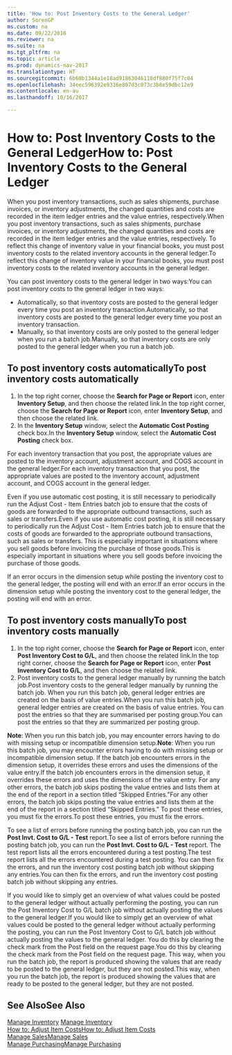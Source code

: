 ```yaml
---
title: 'How to: Post Inventory Costs to the General Ledger'
author: SorenGP
ms.custom: na
ms.date: 09/22/2016
ms.reviewer: na
ms.suite: na
ms.tgt_pltfrm: na
ms.topic: article
ms.prod: dynamics-nav-2017
ms.translationtype: HT
ms.sourcegitcommit: 6b60b1344a1e18ad91863046110df880f75f7c04
ms.openlocfilehash: 34eec596392e9316e807d3c073c3b8e59dbc12e9
ms.contentlocale: en-au
ms.lasthandoff: 10/16/2017

---
```


# <a name="how-to-post-inventory-costs-to-the-general-ledger"></a><span data-ttu-id="41d69-102">How to: Post Inventory Costs to the General Ledger</span><span class="sxs-lookup"><span data-stu-id="41d69-102">How to: Post Inventory Costs to the General Ledger</span></span>   
<span data-ttu-id="41d69-103">When you post inventory transactions, such as sales shipments, purchase invoices, or inventory adjustments, the changed quantities and costs are recorded in the item ledger entries and the value entries, respectively.</span><span class="sxs-lookup"><span data-stu-id="41d69-103">When you post inventory transactions, such as sales shipments, purchase invoices, or inventory adjustments, the changed quantities and costs are recorded in the item ledger entries and the value entries, respectively.</span></span> <span data-ttu-id="41d69-104">To reflect this change of inventory value in your financial books, you must post inventory costs to the related inventory accounts in the general ledger.</span><span class="sxs-lookup"><span data-stu-id="41d69-104">To reflect this change of inventory value in your financial books, you must post inventory costs to the related inventory accounts in the general ledger.</span></span>

<span data-ttu-id="41d69-105">You can post inventory costs to the general ledger in two ways:</span><span class="sxs-lookup"><span data-stu-id="41d69-105">You can post inventory costs to the general ledger in two ways:</span></span>

- <span data-ttu-id="41d69-106">Automatically, so that inventory costs are posted to the general ledger every time you post an inventory transaction.</span><span class="sxs-lookup"><span data-stu-id="41d69-106">Automatically, so that inventory costs are posted to the general ledger every time you post an inventory transaction.</span></span>
- <span data-ttu-id="41d69-107">Manually, so that inventory costs are only posted to the general ledger when you run a batch job.</span><span class="sxs-lookup"><span data-stu-id="41d69-107">Manually, so that inventory costs are only posted to the general ledger when you run a batch job.</span></span>


## <a name="to-post-inventory-costs-automatically"></a><span data-ttu-id="41d69-108">To post inventory costs automatically</span><span class="sxs-lookup"><span data-stu-id="41d69-108">To post inventory costs automatically</span></span>
1. <span data-ttu-id="41d69-109">In the top right corner, choose the **Search for Page or Report** icon, enter **Inventory Setup**, and then choose the related link.</span><span class="sxs-lookup"><span data-stu-id="41d69-109">In the top right corner, choose the **Search for Page or Report** icon, enter **Inventory Setup**, and then choose the related link.</span></span>
2. <span data-ttu-id="41d69-110">In the **Inventory Setup** window, select the **Automatic Cost Posting** check box.</span><span class="sxs-lookup"><span data-stu-id="41d69-110">In the **Inventory Setup** window, select the **Automatic Cost Posting** check box.</span></span>

<span data-ttu-id="41d69-111">For each inventory transaction that you post, the appropriate values are posted to the inventory account, adjustment account, and COGS account in the general ledger.</span><span class="sxs-lookup"><span data-stu-id="41d69-111">For each inventory transaction that you post, the appropriate values are posted to the inventory account, adjustment account, and COGS account in the general ledger.</span></span>

<span data-ttu-id="41d69-112">Even if you use automatic cost posting, it is still necessary to periodically run the Adjust Cost - Item Entries batch job to ensure that the costs of goods are forwarded to the appropriate outbound transactions, such as sales or transfers.</span><span class="sxs-lookup"><span data-stu-id="41d69-112">Even if you use automatic cost posting, it is still necessary to periodically run the Adjust Cost - Item Entries batch job to ensure that the costs of goods are forwarded to the appropriate outbound transactions, such as sales or transfers.</span></span> <span data-ttu-id="41d69-113">This is especially important in situations where you sell goods before invoicing the purchase of those goods.</span><span class="sxs-lookup"><span data-stu-id="41d69-113">This is especially important in situations where you sell goods before invoicing the purchase of those goods.</span></span>

<span data-ttu-id="41d69-114">If an error occurs in the dimension setup while posting the inventory cost to the general ledger, the posting will end with an error.</span><span class="sxs-lookup"><span data-stu-id="41d69-114">If an error occurs in the dimension setup while posting the inventory cost to the general ledger, the posting will end with an error.</span></span>

## <a name="to-post-inventory-costs-manually"></a><span data-ttu-id="41d69-115">To post inventory costs manually</span><span class="sxs-lookup"><span data-stu-id="41d69-115">To post inventory costs manually</span></span>
1. <span data-ttu-id="41d69-116">In the top right corner, choose the **Search for Page or Report** icon, enter **Post Inventory Cost to G/L**, and then choose the related link.</span><span class="sxs-lookup"><span data-stu-id="41d69-116">In the top right corner, choose the **Search for Page or Report** icon, enter **Post Inventory Cost to G/L**, and then choose the related link.</span></span>
2. <span data-ttu-id="41d69-117">Post inventory costs to the general ledger manually by running the batch job.</span><span class="sxs-lookup"><span data-stu-id="41d69-117">Post inventory costs to the general ledger manually by running the batch job.</span></span> <span data-ttu-id="41d69-118">When you run this batch job, general ledger entries are created on the basis of value entries.</span><span class="sxs-lookup"><span data-stu-id="41d69-118">When you run this batch job, general ledger entries are created on the basis of value entries.</span></span> <span data-ttu-id="41d69-119">You can post the entries so that they are summarised per posting group.</span><span class="sxs-lookup"><span data-stu-id="41d69-119">You can post the entries so that they are summarized per posting group.</span></span>

<span data-ttu-id="41d69-120">**Note**: When you run this batch job, you may encounter errors having to do with missing setup or incompatible dimension setup.</span><span class="sxs-lookup"><span data-stu-id="41d69-120">**Note**: When you run this batch job, you may encounter errors having to do with missing setup or incompatible dimension setup.</span></span> <span data-ttu-id="41d69-121">If the batch job encounters errors in the dimension setup, it overrides these errors and uses the dimensions of the value entry.</span><span class="sxs-lookup"><span data-stu-id="41d69-121">If the batch job encounters errors in the dimension setup, it overrides these errors and uses the dimensions of the value entry.</span></span> <span data-ttu-id="41d69-122">For any other errors, the batch job skips posting the value entries and lists them at the end of the report in a section titled “Skipped Entries.”</span><span class="sxs-lookup"><span data-stu-id="41d69-122">For any other errors, the batch job skips posting the value entries and lists them at the end of the report in a section titled “Skipped Entries.”</span></span> <span data-ttu-id="41d69-123">To post these entries, you must fix the errors.</span><span class="sxs-lookup"><span data-stu-id="41d69-123">To post these entries, you must fix the errors.</span></span>

<span data-ttu-id="41d69-124">To see a list of errors before running the posting batch job, you can run the **Post Invt. Cost to G/L - Test** report.</span><span class="sxs-lookup"><span data-stu-id="41d69-124">To see a list of errors before running the posting batch job, you can run the **Post Invt. Cost to G/L - Test** report.</span></span> <span data-ttu-id="41d69-125">The test report lists all the errors encountered during a test posting.</span><span class="sxs-lookup"><span data-stu-id="41d69-125">The test report lists all the errors encountered during a test posting.</span></span> <span data-ttu-id="41d69-126">You can then fix the errors, and run the inventory cost posting batch job without skipping any entries.</span><span class="sxs-lookup"><span data-stu-id="41d69-126">You can then fix the errors, and run the inventory cost posting batch job without skipping any entries.</span></span>

<span data-ttu-id="41d69-127">If you would like to simply get an overview of what values could be posted to the general ledger without actually performing the posting, you can run the Post Inventory Cost to G/L batch job without actually posting the values to the general ledger.</span><span class="sxs-lookup"><span data-stu-id="41d69-127">If you would like to simply get an overview of what values could be posted to the general ledger without actually performing the posting, you can run the Post Inventory Cost to G/L batch job without actually posting the values to the general ledger.</span></span> <span data-ttu-id="41d69-128">You do this by clearing the check mark from the Post field on the request page.</span><span class="sxs-lookup"><span data-stu-id="41d69-128">You do this by clearing the check mark from the Post field on the request page.</span></span> <span data-ttu-id="41d69-129">This way, when you run the batch job, the report is produced showing the values that are ready to be posted to the general ledger, but they are not posted.</span><span class="sxs-lookup"><span data-stu-id="41d69-129">This way, when you run the batch job, the report is produced showing the values that are ready to be posted to the general ledger, but they are not posted.</span></span>

## <a name="see-also"></a><span data-ttu-id="41d69-130">See Also</span><span class="sxs-lookup"><span data-stu-id="41d69-130">See Also</span></span>
<span data-ttu-id="41d69-131">[Manage Inventory](inventory-manage-inventory.md)  </span><span class="sxs-lookup"><span data-stu-id="41d69-131">[Manage Inventory](inventory-manage-inventory.md)  </span></span>  
[<span data-ttu-id="41d69-132">How to: Adjust Item Costs</span><span class="sxs-lookup"><span data-stu-id="41d69-132">How to: Adjust Item Costs</span></span>](inventory-how-adjust-item-costs.md)  
[<span data-ttu-id="41d69-133">Manage Sales</span><span class="sxs-lookup"><span data-stu-id="41d69-133">Manage Sales</span></span>](sales-manage-sales.md)  
[<span data-ttu-id="41d69-134">Manage Purchasing</span><span class="sxs-lookup"><span data-stu-id="41d69-134">Manage Purchasing</span></span>](purchasing-manage-purchasing.md)

